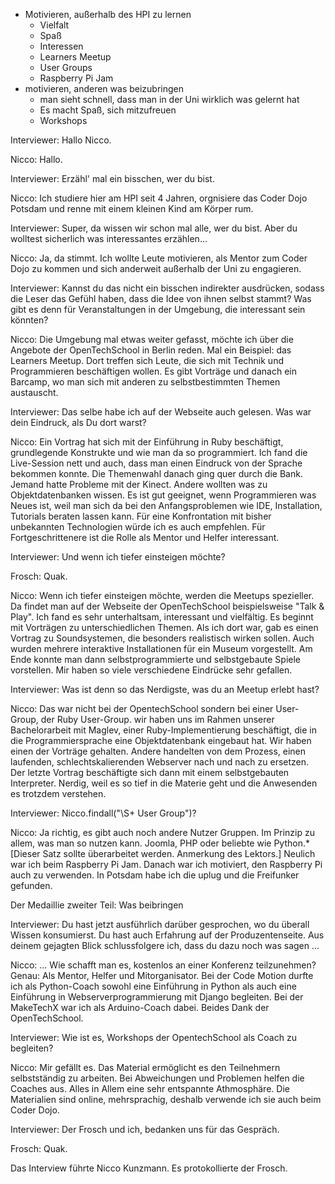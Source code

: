 
- Motivieren, außerhalb des HPI zu lernen
	- Vielfalt
	- Spaß
	- Interessen 
	- Learners Meetup
	- User Groups
	- Raspberry Pi Jam
- motivieren, anderen was beizubringen
	- man sieht schnell, dass man in der Uni wirklich was gelernt hat
	- Es macht Spaß, sich mitzufreuen
	- Workshops 





Interviewer: Hallo Nicco.

Nicco: Hallo.

Interviewer: Erzähl' mal ein bisschen, wer du bist.

Nicco: Ich studiere hier am HPI seit 4 Jahren, orgnisiere das Coder Dojo Potsdam und renne mit einem kleinen Kind am Körper rum.

Interviewer: Super, da wissen wir schon mal alle, wer du bist. Aber du wolltest sicherlich was interessantes erzählen...

Nicco: Ja, da stimmt. Ich wollte Leute motivieren, als Mentor zum Coder Dojo zu kommen und sich anderweit außerhalb der Uni zu engagieren.

Interviewer: Kannst du das nicht ein bisschen indirekter ausdrücken, sodass die Leser das Gefühl haben, dass die Idee von ihnen selbst stammt? Was gibt es denn für Veranstaltungen in der Umgebung, die interessant sein könnten?

Nicco: Die Umgebung mal etwas weiter gefasst, möchte ich über die Angebote der OpenTechSchool in Berlin reden. Mal ein Beispiel: das Learners Meetup. Dort treffen sich Leute, die sich mit Technik und Programmieren beschäftigen wollen. Es gibt Vorträge und danach ein Barcamp, wo man sich mit anderen zu selbstbestimmten Themen austauscht.

Interviewer: Das selbe habe ich auf der Webseite auch gelesen. Was war dein Eindruck, als Du dort warst?

Nicco: Ein Vortrag hat sich mit der Einführung in Ruby beschäftigt, grundlegende Konstrukte und wie man da so programmiert. Ich fand die Live-Session nett und auch, dass man einen Eindruck von der Sprache bekommen konnte. Die Themenwahl danach ging quer durch die Bank. Jemand hatte Probleme mit der Kinect. Andere wollten was zu Objektdatenbanken wissen. Es ist gut geeignet, wenn Programmieren was Neues ist, weil man sich da bei den Anfangsproblemen wie IDE, Installation, Tutorials beraten lassen kann. Für eine Konfrontation mit bisher unbekannten Technologien würde ich es auch empfehlen. Für Fortgeschrittenere ist die Rolle als Mentor und Helfer interessant. 

Interviewer: Und wenn ich tiefer einsteigen möchte?

Frosch: Quak.

Nicco: Wenn ich tiefer einsteigen möchte, werden die Meetups spezieller. Da findet man auf der Webseite der OpenTechSchool beispielsweise "Talk & Play". Ich fand es sehr unterhaltsam, interessant und vielfältig. Es beginnt mit Vorträgen zu unterschiedlichen Themen. Als ich dort war, gab es einen Vortrag zu Soundsystemen, die besonders realistisch wirken sollen. Auch wurden mehrere interaktive Installationen für ein Museum vorgestellt. Am Ende konnte man dann selbstprogrammierte und selbstgebaute Spiele vorstellen. Mir haben so viele verschiedene Eindrücke sehr gefallen.

Interviewer: Was ist denn so das Nerdigste, was du an Meetup erlebt hast?

Nicco: Das war nicht bei der OpentechSchool sondern bei einer User-Group, der Ruby User-Group. wir haben uns im Rahmen unserer Bachelorarbeit mit Maglev, einer Ruby-Implementierung beschäftigt, die in die Programmiersprache eine Objektdatenbank eingebaut hat. Wir haben einen der Vorträge gehalten. Andere handelten von dem Prozess, einen laufenden, schlechtskalierenden Webserver nach und nach zu ersetzen. Der letzte Vortrag beschäftigte sich dann mit einem selbstgebauten Interpreter. Nerdig, weil es so tief in die Materie geht und die Anwesenden es trotzdem verstehen.

Interviewer: Nicco.findall("\S+ User Group")?

Nicco: Ja richtig, es gibt auch noch andere Nutzer Gruppen. Im Prinzip zu allem, was man so nutzen kann. Joomla, PHP oder beliebte wie Python.*[Dieser Satz sollte überarbeitet werden. Anmerkung des Lektors.] Neulich war ich beim Raspberry Pi Jam. Danach war ich motiviert, den Raspberry Pi auch zu verwenden. In Potsdam habe ich die uplug und die Freifunker gefunden.

Der Medaillie zweiter Teil: Was beibringen

Interviewer: Du hast jetzt ausführlich darüber gesprochen, wo du überall Wissen konsumierst. Du hast auch Erfahrung auf der Produzentenseite. Aus deinem gejagten Blick schlussfolgere ich, dass du dazu noch was sagen ...

Nicco: ... Wie schafft man es, kostenlos an einer Konferenz teilzunehmen? Genau: Als Mentor, Helfer und Mitorganisator. Bei der Code Motion durfte ich als Python-Coach sowohl eine Einführung in Python als auch eine Einführung in Webserverprogrammierung mit Django begleiten. Bei der MakeTechX war ich als Arduino-Coach dabei. Beides Dank der OpenTechSchool. 

Interviewer: Wie ist es, Workshops der OpentechSchool als Coach zu begleiten?

Nicco: Mir gefällt es. Das Material ermöglicht es den Teilnehmern selbstständig zu arbeiten. Bei Abweichungen und Problemen helfen die Coaches aus. Alles in Allem eine sehr entspannte Athmosphäre. Die Materialien sind online, mehrsprachig, deshalb verwende ich sie auch beim Coder Dojo.

Interviewer: Der Frosch und ich, bedanken uns für das Gespräch.

Frosch: Quak.


Das Interview führte Nicco Kunzmann. Es protokollierte der Frosch.
